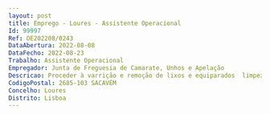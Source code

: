 ```yaml
--- 
layout: post
title: Emprego - Loures - Assistente Operacional
Id: 99997
Ref: OE202208/0243
DataAbertura: 2022-08-08
DataFecho: 2022-08-23
Trabalho: Assistente Operacional
Empregador: Junta de Freguesia de Camarate, Unhos e Apelação
Descricao: Proceder à varrição e remoção de lixos e equiparados  limpeza de papeleiras  Conservaçãoe manutenção das vias bem como a extirpação de ervas nas bermas  Limpeza das sarjetas edesobstrução de sistemas de drenagem de águas pluviais Proceder à manutenção de zonas verdes e jardins Efetuar a remoção de resíduos sólidos urbanos (RSU) e equiparadas  Separação os RSU deacordo com recolha seletiva que estiver a efetuar  Aplicação do sistema de gestão da qualidade,participando na sua melhoria Proceder à execução de alvenaria de pedra, tijolo ou blocos de cimento, fazendo o respetivoreboco, muros, estruturas simples com ou sem armaduras e outros trabalhos similares. Procederà execução, manutenção e conservação de pavimentos rodoviários e pedonais, bem como à colocação e reposição da sinalização vertical Inumação e exumação de corpos, tendo sempre um coval aberto, preparado para qualquerenterro  Lavagem, secagem e colocação em ossários ou em vala comum  Manutenção e limpezado cemitério, bem como as sepulturas devidamente acompanhadas com terra ou outros, garantindoo bom estado de conservação do espaço Conduzir e manobrar diferentes tipos de equipamentos pesados utilizados em obras de construção ou demolição, conservação de vias, movimentação de materiais e limpeza urbana (retroescavadoras, pás carregadoras, tratores agrícolas e varredoras compactas, entre outros)  Conduzire operar viaturas pesadas de mercadorias e viaturas pesadas com equipamentos e superstruturas(viaturas com báscula e grua, varredoras e lavadoras sobre chassis, veículos equipados comsuperstruturas associadas a obras e outras intervenções necessárias na freguesia)  Conduziroutras viaturas ou máquinas para as quais esteja habilitado  Efetuar o abastecimento de combustível e outros fluidos necessários, Verificação de níveis de fluidos, pressão de pneus e estado defiltros, Efetuar operações de atestos, lubrificação e sangramento de sistemas  Afinação e limpezade componentes e acessórios de trabalho na ótica do utilizador  Proceder à lavagem e limpezaexterior e interior das viaturas e máquinas  Realizar operações inerentes à função de condutor ouoperador, nomeadamente as verificações recomendadas nos manuais dos equipamentos  Efetuara manutenção básica das viaturas, dos equipamentos e seus acessórios  Apoiar as intervençõesde manutenção preventiva e corretiva de viaturas e equipamentos  Assegurar o acondicionamentoe correto transporte de cargas  participar no transporte e descarga de máquinas e equipamentos Identificar e recolher a informação dos sistemas de diagnóstico a bordo, Registar informações relativas à exploração dos equipamentos, comunicar as ocorrências anormais e anomalias detetadas Respeitar as regras e boas práticas no âmbito da segurança, higiene e saúde no trabalho, eficiênciaenergética, conservação dos equipamentos e implicações ambientais Operacionalizar o Moinho de Vento presente na Freguesia  Garantir a sua correta utilização e aoperacionalidade do mesmo na moagem de cereais  perito nos processos de moagem  diagnosticaras avarias dos equipamentos e resolução dos problemas sempre que estiver ao alcance  Manutenção e limpeza das instalações.
CodigoPostal: 2685-103 SACAVÉM
Concelho: Loures
Distrito: Lisboa
--- 
```

